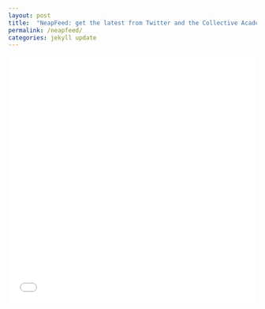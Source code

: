 ```yaml
---
layout: post
title:  "NeapFeed: get the latest from Twitter and the Collective Academy"
permalink: /neapfeed/
categories: jekyll update
---
```


<embed width="100%" height="500px" src="/blog/twitterProject/index.html">